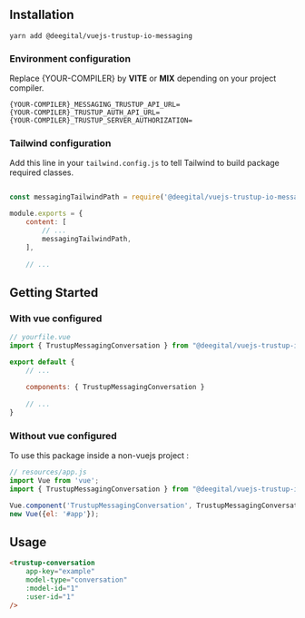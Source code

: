 ## Installation

```shell
yarn add @deegital/vuejs-trustup-io-messaging
```

### Environment configuration

Replace {YOUR-COMPILER} by **VITE** or **MIX** depending on your project compiler.

```dotenv
{YOUR-COMPILER}_MESSAGING_TRUSTUP_API_URL=
{YOUR-COMPILER}_TRUSTUP_AUTH_API_URL=
{YOUR-COMPILER}_TRUSTUP_SERVER_AUTHORIZATION=
```

### Tailwind configuration
Add this line in your `tailwind.config.js` to tell Tailwind to build package required classes.
```js

const messagingTailwindPath = require('@deegital/vuejs-trustup-io-messaging/tailwind')

module.exports = {
    content: [
        // ...
        messagingTailwindPath,
    ],
    
    // ...
```

## Getting Started

### With vue configured
```js
// yourfile.vue
import { TrustupMessagingConversation } from "@deegital/vuejs-trustup-io-messaging";

export default {
    // ...
    
    components: { TrustupMessagingConversation }
    
    // ...
}
```

### Without vue configured
To use this package inside a non-vuejs project :
```js
// resources/app.js
import Vue from 'vue';
import { TrustupMessagingConversation } from "@deegital/vuejs-trustup-io-messaging";

Vue.component('TrustupMessagingConversation', TrustupMessagingConversation);
new Vue({el: '#app'});
```

## Usage
```html
<trustup-conversation
    app-key="example"
    model-type="conversation"
    :model-id="1"
    :user-id="1"
/>
```